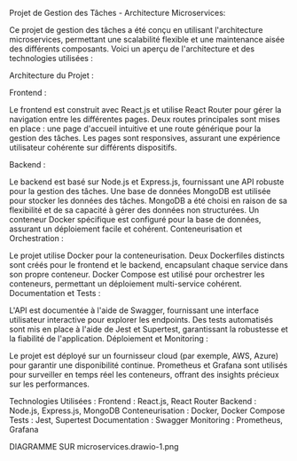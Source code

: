 Projet de Gestion des Tâches - Architecture Microservices:

Ce projet de gestion des tâches a été conçu en utilisant l'architecture microservices, permettant une scalabilité flexible et une maintenance aisée des différents composants. Voici un aperçu de l'architecture et des technologies utilisées :

Architecture du Projet :

Frontend :

Le frontend est construit avec React.js et utilise React Router pour gérer la navigation entre les différentes pages.
Deux routes principales sont mises en place : une page d'accueil intuitive et une route générique pour la gestion des tâches.
Les pages sont responsives, assurant une expérience utilisateur cohérente sur différents dispositifs.

Backend :

Le backend est basé sur Node.js et Express.js, fournissant une API robuste pour la gestion des tâches.
Une base de données MongoDB est utilisée pour stocker les données des tâches. MongoDB a été choisi en raison de sa flexibilité et de sa capacité à gérer des données non structurées.
Un conteneur Docker spécifique est configuré pour la base de données, assurant un déploiement facile et cohérent.
Conteneurisation et Orchestration :

Le projet utilise Docker pour la conteneurisation. Deux Dockerfiles distincts sont créés pour le frontend et le backend, encapsulant chaque service dans son propre conteneur.
Docker Compose est utilisé pour orchestrer les conteneurs, permettant un déploiement multi-service cohérent.
Documentation et Tests :

L'API est documentée à l'aide de Swagger, fournissant une interface utilisateur interactive pour explorer les endpoints.
Des tests automatisés sont mis en place à l'aide de Jest et Supertest, garantissant la robustesse et la fiabilité de l'application.
Déploiement et Monitoring :

Le projet est déployé sur un fournisseur cloud (par exemple, AWS, Azure) pour garantir une disponibilité continue.
Prometheus et Grafana sont utilisés pour surveiller en temps réel les conteneurs, offrant des insights précieux sur les performances.

Technologies Utilisées :
Frontend : React.js, React Router
Backend : Node.js, Express.js, MongoDB
Conteneurisation : Docker, Docker Compose
Tests : Jest, Supertest
Documentation : Swagger
Monitoring : Prometheus, Grafana

DIAGRAMME SUR microservices.drawio-1.png 

